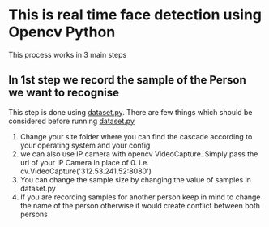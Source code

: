 # This is real time face detection using Opencv Python

This process works in 3 main steps

## In 1st step we record the sample of the Person we want to recognise

This step is done using [dataset.py](./dataset.py). There are few things which should be considered before running [dataset.py](./dataset.py)
1. Change your site folder where you can find the cascade according to your operating system and your config
2. we can also use IP camera with opencv VideoCapture. Simply pass the url of your IP Camera in place of 0. i.e. cv.VideoCapture('312.53.241.52:8080')
3. You can change the sample size by changing the value of samples in dataset.py
4. If you are recording samples for another person keep in mind to change the name of the person otherwise it would create conflict between both persons
